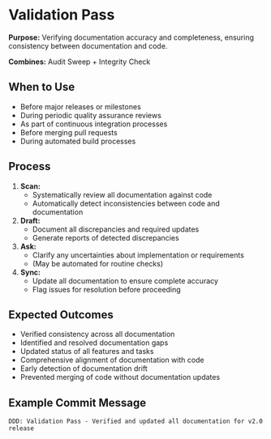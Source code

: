 # Validation Pass

**Purpose:** Verifying documentation accuracy and completeness, ensuring consistency between documentation and code.

**Combines:** Audit Sweep + Integrity Check

## When to Use
- Before major releases or milestones
- During periodic quality assurance reviews
- As part of continuous integration processes
- Before merging pull requests
- During automated build processes

## Process
1. **Scan:** 
   - Systematically review all documentation against code
   - Automatically detect inconsistencies between code and documentation
2. **Draft:** 
   - Document all discrepancies and required updates
   - Generate reports of detected discrepancies
3. **Ask:** 
   - Clarify any uncertainties about implementation or requirements
   - (May be automated for routine checks)
4. **Sync:** 
   - Update all documentation to ensure complete accuracy
   - Flag issues for resolution before proceeding

## Expected Outcomes
- Verified consistency across all documentation
- Identified and resolved documentation gaps
- Updated status of all features and tasks
- Comprehensive alignment of documentation with code
- Early detection of documentation drift
- Prevented merging of code without documentation updates

## Example Commit Message
`DDD: Validation Pass - Verified and updated all documentation for v2.0 release`

